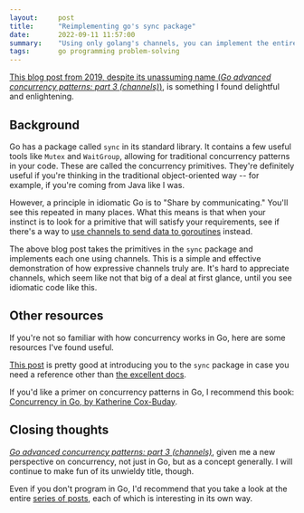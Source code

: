 ```yaml
---
layout:     post
title:      "Reimplementing go's sync package"
date:       2022-09-11 11:57:00
summary:    "Using only golang's channels, you can implement the entire sync package."
tags:       go programming problem-solving
---
```


[This blog post from 2019, despite its unassuming name (*Go advanced concurrency patterns: part 3 (channels)*)](https://blogtitle.github.io/go-advanced-concurrency-patterns-part-3-channels/), is something I found delightful and enlightening.

## Background

Go has a package called `sync` in its standard library. It contains a few useful tools like `Mutex` and `WaitGroup`, allowing for traditional concurrency patterns in your code. These are called the concurrency primitives. They're definitely useful if you're thinking in the traditional object-oriented way -- for example, if you're coming from Java like I was.

However, a principle in idiomatic Go is to "Share by communicating." You'll see this repeated in many places. What this means is that when your instinct is to look for a primitive that will satisfy your requirements, see if there's a way to [use channels to send data to goroutines](https://golangdocs.com/channels-in-golang) instead.

The above blog post takes the primitives in the `sync` package and implements each one using channels. This is a simple and effective demonstration of how expressive channels truly are. It's hard to appreciate channels, which seem like not that big of a deal at first glance, until you see idiomatic code like this.

## Other resources

If you're not so familiar with how concurrency works in Go, here are some resources I've found useful.

[This post](https://teivah.medium.com/a-closer-look-at-go-sync-package-9f4e4a28c35a) is pretty good at introducing you to the `sync` package in case you need a reference other than [the excellent docs](https://pkg.go.dev/sync).

If you'd like a primer on concurrency patterns in Go, I recommend this book: [Concurrency in Go, by Katherine Cox-Buday](https://www.oreilly.com/library/view/concurrency-in-go/9781491941294/).

## Closing thoughts

[*Go advanced concurrency patterns: part 3 (channels)*](https://blogtitle.github.io/go-advanced-concurrency-patterns-part-3-channels/), given me a new perspective on concurrency, not just in Go, but as a concept generally. I will continue to make fun of its unwieldy title, though.

Even if you don't program in Go, I'd recommend that you take a look at the entire [series of posts](https://blogtitle.github.io/categories/concurrency/), each of which is interesting in its own way.